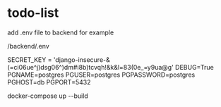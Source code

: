 # todo-list

add .env file to backend for example

/backend/.env

SECRET_KEY = 'django-insecure-&(=ci06ue^j)dsg06^)dm#i8b)tcvqh!&k&l=83(0e_=y9ua@g'
DEBUG=True
PGNAME=postgres
PGUSER=postgres
PGPASSWORD=postgres
PGHOST=db
PGPORT=5432

docker-compose up --build
